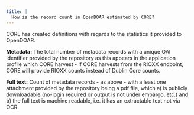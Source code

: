 ```yaml
---
title: |
  How is the record count in OpenDOAR estimated by CORE?
---
```

CORE has created definitions with regards to the statistics it provided to OpenDOAR.

**Metadata:** The total number of metadata records with a unique OAI identifier provided
by the repository as this appears in the application profile which CORE harvest -
if CORE harvests from the RIOXX endpoint, CORE will provide RIOXX counts instead of Dublin Core counts.

**Full text:** Count of metadata records - as above - with a least one attachment
provided by the repository being a pdf file, which a) is publicly downloadable
(no-login required or output is not under embargo, etc.) and b) the full text is machine readable,
i.e. it has an extractable text not via OCR.
